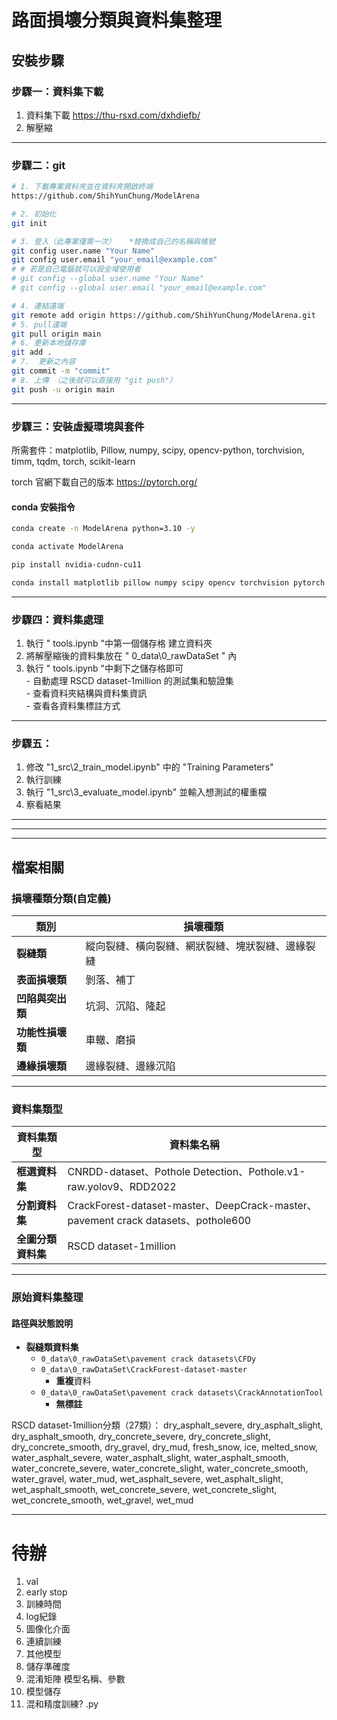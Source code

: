 # 路面損壞分類與資料集整理

## 安裝步驟
### 步驟一：資料集下載
1. 資料集下載 https://thu-rsxd.com/dxhdiefb/
2. 解壓縮
---
### 步驟二：git
``` bash
# 1. 下載專案資料夾並在資料夾開啟終端
https://github.com/ShihYunChung/ModelArena

# 2. 初始化 
git init

# 3. 登入（此專案僅需一次）   *替換成自己的名稱與帳號
git config user.name "Your Name"
git config user.email "your_email@example.com"
# # 若是自己電腦就可以設全域使用者
# git config --global user.name "Your Name"
# git config --global user.email "your_email@example.com"

# 4. 連結遠端
git remote add origin https://github.com/ShihYunChung/ModelArena.git
# 5. pull遠端
git pull origin main
# 6. 更新本地儲存庫
git add .
# 7.  更新之內容
git commit -m "commit"
# 8. 上傳 （之後就可以直接用 "git push"）
git push -u origin main
```
---
### 步驟三：安裝虛擬環境與套件
所需套件：matplotlib, Pillow, numpy, scipy, opencv-python, torchvision, timm, tqdm, torch, scikit-learn

torch 官網下載自己的版本 https://pytorch.org/
####  conda 安裝指令
``` bash 
conda create -n ModelArena python=3.10 -y

conda activate ModelArena

pip install nvidia-cudnn-cu11

conda install matplotlib pillow numpy scipy opencv torchvision pytorch scikit-learn timm tqdm -c pytorch -c conda-forge
```
---
### 步驟四：資料集處理
1. 執行 " tools.ipynb "中第一個儲存格 建立資料夾
2. 將解壓縮後的資料集放在 " 0_data\0_rawDataSet " 內
3. 執行 " tools.ipynb "中剩下之儲存格即可<br>- 自動處理 RSCD dataset-1million 的測試集和驗證集<br>- 查看資料夾結構與資料集資訊<br>- 查看各資料集標註方式

---
### 步驟五：
1. 修改 "1_src\2_train_model.ipynb" 中的 "Training Parameters" 
2. 執行訓練
3. 執行 "1_src\3_evaluate_model.ipynb" 並輸入想測試的權重檔
4. 察看結果
---
---
---

## 檔案相關
### 損壞種類分類(自定義)

| **類別**       | **損壞種類**                                           |
|----------------|--------------------------------------------------------|
| **裂縫類**     | 縱向裂縫、橫向裂縫、網狀裂縫、塊狀裂縫、邊緣裂縫         |
| **表面損壞類** | 剝落、補丁                                             |
| **凹陷與突出類** | 坑洞、沉陷、隆起                                       |
| **功能性損壞類** | 車轍、磨損                                             |
| **邊緣損壞類** | 邊緣裂縫、邊緣沉陷                                      |

---

### 資料集類型

| **資料集類型** | **資料集名稱**                                           |
|----------------|----------------------------------------------------------|
| **框選資料集** | CNRDD-dataset、Pothole Detection、Pothole.v1-raw.yolov9、RDD2022 |
| **分割資料集** | CrackForest-dataset-master、DeepCrack-master、pavement crack datasets、pothole600 |
| **全圖分類資料集** | RSCD dataset-1million                                    |

---

### 原始資料集整理

#### 路徑與狀態說明
- **裂縫類資料集**
  - `0_data\0_rawDataSet\pavement crack datasets\CFDy`  
  - `0_data\0_rawDataSet\CrackForest-dataset-master`  
    - **重複**資料
  - `0_data\0_rawDataSet\pavement crack datasets\CrackAnnotationTool`  
    - **無標註**



RSCD dataset-1million分類（27類）：
dry_asphalt_severe, dry_asphalt_slight, dry_asphalt_smooth, dry_concrete_severe, dry_concrete_slight, dry_concrete_smooth, dry_gravel, dry_mud, fresh_snow, ice, melted_snow, water_asphalt_severe, water_asphalt_slight, water_asphalt_smooth, water_concrete_severe, water_concrete_slight, water_concrete_smooth, water_gravel, water_mud, wet_asphalt_severe, wet_asphalt_slight, wet_asphalt_smooth, wet_concrete_severe, wet_concrete_slight, wet_concrete_smooth, wet_gravel, wet_mud


---

# 待辦

1. val
2. early stop
3. 訓練時間
4. log紀錄
5. 圖像化介面
6. 連續訓練
7. 其他模型
8. 儲存準確度
9. 混淆矩陣 模型名稱、參數
10. 模型儲存
11. 混和精度訓練?
.py




